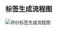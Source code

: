 ## 标签生成流程图
![评价标签生成流程图](https://img2018.cnblogs.com/blog/1473345/201811/1473345-20181115184653610-555137756.png)